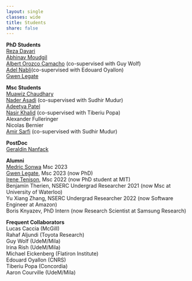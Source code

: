 ```yaml
---
layout: single
classes: wide
title: Students
share: false
---
```



**PhD Students**<br>
[Reza Davari](https://davari.io)<br>
[Abhinav Moudgil](https://amoudgl.github.io/)<br>
[Albert Orozco Camacho](https://scholar.google.com/citations?user=zYXzEisAAAAJ&hl=es) (co-supervised with Guy Wolf)<br>
[Adel Nabli](https://scholar.google.com/citations?user=bvNfLmMAAAAJ&hl=en)(co-supervised with Edouard Oyallon) <br>
[Gwen Legate](https://scholar.google.com/citations?hl=en&user=hwERHFYAAAAJ)<br>


**Msc Students**<br>
[Muawiz Chaudhary](https://scholar.google.ca/citations?hl=en&user=4Z8ePskAAAAJ)<br>
[Nader Asadi](https://naderasadi.github.io/) (co-supervised with Sudhir Mudur)<br>
[Adeetya Patel](https://ca.linkedin.com/in/adeetyap)<br> 
[Nasir Khalid](https://www.nasir.lol) (co-supervised with Tiberiu Popa)<br>
Alexander Fulleringer<br>
Nicolas Bernier<br>
[Amir Sarfi](https://scholar.google.com/citations?user=KcYl7zsAAAAJ&hl=en) (co-supervised with Sudhir Mudur)

**PostDoc**<br>
[Geraldin Nanfack](https://gerald4.github.io/) 

**Alumni**<br>
[Medric Sonwa](https://github.com/medric49) Msc 2023 <br>
[Gwen Legate](https://scholar.google.com/citations?hl=en&user=hwERHFYAAAAJ), Msc 2023 (now PhD)<br>
[Irene Tenison](https://scholar.google.com/citations?user=piW3r38AAAAJ&hl=en), Msc 2022 (now PhD student at MIT)<br>
Benjamin Therien, NSERC Undergrad Researcher 2021 (now Msc at University of Waterloo)<br>
Yu Xiang Zhang, NSERC Undergrad Researcher 2022 (now Software Engineer at Amazon)<br>
Boris Knyazev, PhD Intern (now Research Scientist at Samsung Research)



**Frequent Collaborators**<br>
Lucas Caccia (McGill) <br>
Rahaf Aljundi (Toyota Research)<br>
Guy Wolf (UdeM/Mila)<br>
Irina Rish (UdeM/Mila)<br>
Michael Eickenberg (Flatiron Institute)<br>
Edouard Oyallon (CNRS)<br>
Tiberiu Popa (Concordia)<br>
Aaron Courville (UdeM/Mila)



